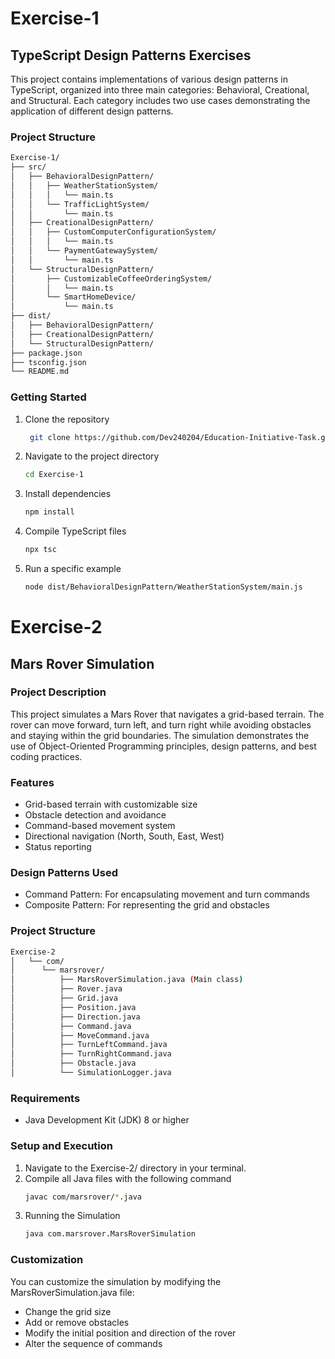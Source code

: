# Exercise-1

## TypeScript Design Patterns Exercises

This project contains implementations of various design patterns in TypeScript, organized into three main categories: Behavioral, Creational, and Structural. Each category includes two use cases demonstrating the application of different design patterns.

### Project Structure

```bash
Exercise-1/
├── src/
│   ├── BehavioralDesignPattern/
│   │   ├── WeatherStationSystem/
│   │   │   └── main.ts
│   │   └── TrafficLightSystem/
│   │       └── main.ts
│   ├── CreationalDesignPattern/
│   │   ├── CustomComputerConfigurationSystem/
│   │   │   └── main.ts
│   │   └── PaymentGatewaySystem/
│   │       └── main.ts
│   └── StructuralDesignPattern/
│       ├── CustomizableCoffeeOrderingSystem/
│       │   └── main.ts
│       └── SmartHomeDevice/
│           └── main.ts
├── dist/
│   ├── BehavioralDesignPattern/
│   ├── CreationalDesignPattern/
│   └── StructuralDesignPattern/
├── package.json
├── tsconfig.json
└── README.md
```

### Getting Started

1. Clone the repository
   ```bash
    git clone https://github.com/Dev240204/Education-Initiative-Task.git
   ```

2. Navigate to the project directory
   ```bash
   cd Exercise-1
   ```
3. Install dependencies
   ```bash
   npm install
   ```

4. Compile TypeScript files
   ```bash
   npx tsc
   ```

5. Run a specific example
   ```bash
   node dist/BehavioralDesignPattern/WeatherStationSystem/main.js
   ```

# Exercise-2

## Mars Rover Simulation

### Project Description
This project simulates a Mars Rover that navigates a grid-based terrain. The rover can move forward, turn left, and turn right while avoiding obstacles and staying within the grid boundaries. The simulation demonstrates the use of Object-Oriented Programming principles, design patterns, and best coding practices.

### Features

- Grid-based terrain with customizable size
- Obstacle detection and avoidance
- Command-based movement system
- Directional navigation (North, South, East, West)
- Status reporting

### Design Patterns Used

- Command Pattern: For encapsulating movement and turn commands
- Composite Pattern: For representing the grid and obstacles

### Project Structure
```bash
Exercise-2
│   └── com/
│      └── marsrover/
│          ├── MarsRoverSimulation.java (Main class)
│          ├── Rover.java
│          ├── Grid.java
│          ├── Position.java
│          ├── Direction.java
│          ├── Command.java
│          ├── MoveCommand.java
│          ├── TurnLeftCommand.java
│          ├── TurnRightCommand.java
│          ├── Obstacle.java
│          └── SimulationLogger.java
```

### Requirements
- Java Development Kit (JDK) 8 or higher

### Setup and Execution

1. Navigate to the Exercise-2/ directory in your terminal.
2. Compile all Java files with the following command
   ```bash
   javac com/marsrover/*.java
   ```
3. Running the Simulation
   ```bash
   java com.marsrover.MarsRoverSimulation
   ```

### Customization
You can customize the simulation by modifying the MarsRoverSimulation.java file:

- Change the grid size
- Add or remove obstacles
- Modify the initial position and direction of the rover
- Alter the sequence of commands
